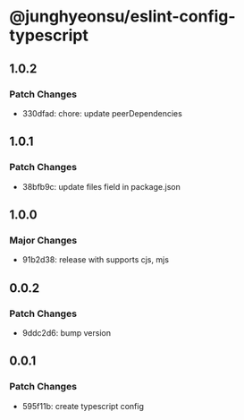 # @junghyeonsu/eslint-config-typescript

## 1.0.2

### Patch Changes

- 330dfad: chore: update peerDependencies

## 1.0.1

### Patch Changes

- 38bfb9c: update files field in package.json

## 1.0.0

### Major Changes

- 91b2d38: release with supports cjs, mjs

## 0.0.2

### Patch Changes

- 9ddc2d6: bump version

## 0.0.1

### Patch Changes

- 595f11b: create typescript config
